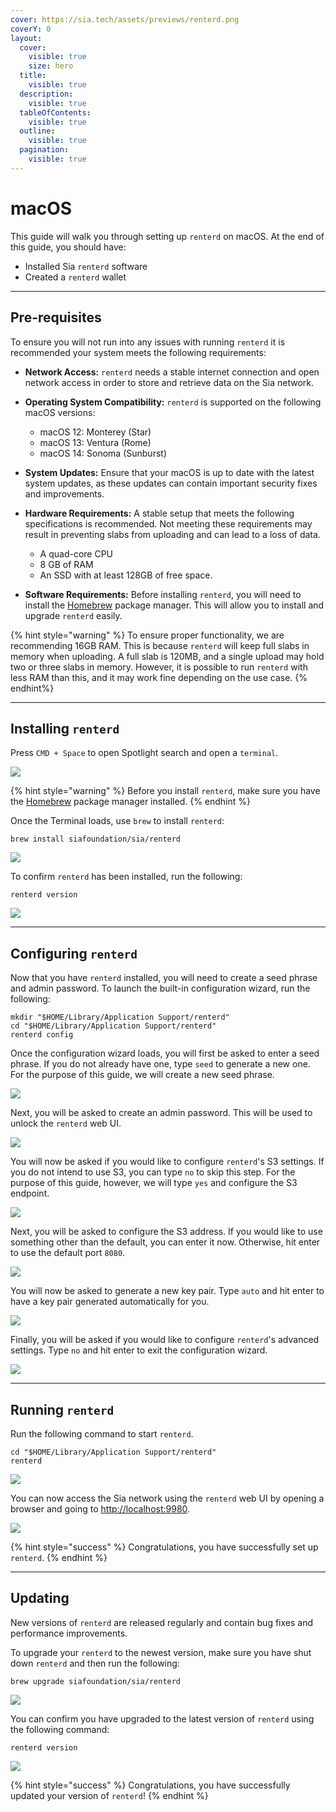 ```yaml
---
cover: https://sia.tech/assets/previews/renterd.png
coverY: 0
layout:
  cover:
    visible: true
    size: hero
  title:
    visible: true
  description:
    visible: true
  tableOfContents:
    visible: true
  outline:
    visible: true
  pagination:
    visible: true
---
```


# macOS

This guide will walk you through setting up `renterd` on macOS. At the end of this guide, you should have:

* Installed Sia `renterd` software
* Created a `renterd` wallet

---

## Pre-requisites

To ensure you will not run into any issues with running `renterd` it is recommended your system meets the following requirements:

* **Network Access:**
  `renterd` needs a stable internet connection and open network access in order to store and retrieve data on the Sia network.

* **Operating System Compatibility:**
  `renterd` is supported on the following macOS versions:
  - macOS 12: Monterey (Star)
  - macOS 13: Ventura (Rome)
  - macOS 14: Sonoma (Sunburst)

* **System Updates:** Ensure that your macOS is up to date with the latest system updates, as these updates can contain important security fixes and improvements.

* **Hardware Requirements:**
  A stable setup that meets the following specifications is recommended. Not meeting these requirements may result in preventing slabs from uploading and can lead to a loss of data.

  - A quad-core CPU
  - 8 GB of RAM
  - An SSD with at least 128GB of free space.
 
* **Software Requirements:** Before installing `renterd`, you will need to install the [Homebrew](https://brew.sh) package manager. This will allow you to install and upgrade `renterd` easily.

{% hint style="warning" %}
To ensure proper functionality, we are recommending 16GB RAM. This is because `renterd` will keep full slabs in memory when uploading. A full slab is 120MB, and a single upload may hold two or three slabs in memory. However, it is possible to run `renterd` with less RAM than this, and it may work fine depending on the use case.
{% endhint%}

---

## Installing `renterd`

Press `CMD + Space` to open Spotlight search and open a `terminal`.

![](../../.gitbook/assets/renterd-install-screenshots/macos/00-renterd-open-terminal.png)

{% hint style="warning" %}
Before you install `renterd`, make sure you have the [Homebrew](https://brew.sh) package manager installed.
{% endhint %}

Once the Terminal loads, use `brew` to install `renterd`:

```console
brew install siafoundation/sia/renterd
```

![](../../.gitbook/assets/renterd-install-screenshots/macos/01-renterd-brew-install.png)

To confirm `renterd` has been installed, run the following:

```console
renterd version
```

![](../../.gitbook/assets/renterd-install-screenshots/macos/12-renterd-version.png)

---

## Configuring `renterd`

Now that you have `renterd` installed, you will need to create a seed phrase and admin password. To launch the built-in configuration wizard, run the following:

```console
mkdir "$HOME/Library/Application Support/renterd"
cd "$HOME/Library/Application Support/renterd"
renterd config
```

Once the configuration wizard loads, you will first be asked to enter a seed phrase. If you do not already have one, type `seed` to generate a new one. For the purpose of this guide, we will create a new seed phrase.

![](../../.gitbook/assets/renterd-install-screenshots/macos/03-renterd-config-seed.png)

Next, you will be asked to create an admin password. This will be used to unlock the `renterd` web UI.

![](../../.gitbook/assets/renterd-install-screenshots/macos/04-renterd-config-password.png)

You will now be asked if you would like to configure `renterd`'s S3 settings. If you do not intend to use S3, you can type `no` to skip this step. For the purpose of this guide, however, we will type `yes` and configure the S3 endpoint.

![](../../.gitbook/assets/renterd-install-screenshots/macos/05-renterd-config-s3.png)

Next, you will be asked to configure the S3 address. If you would like to use something other than the default, you can enter it now. Otherwise, hit enter to use the default port `8080`.

![](../../.gitbook/assets/renterd-install-screenshots/macos/06-renterd-config-s3-endpoint.png)

You will now be asked to generate a new key pair. Type `auto` and hit enter to have a key pair generated automatically for you.

![](../../.gitbook/assets/renterd-install-screenshots/macos/07-renterd-config-s3-gen-keypair.png)

Finally, you will be asked if you would like to configure `renterd`'s advanced settings. Type `no` and hit enter to exit the configuration wizard.

![](../../.gitbook/assets/renterd-install-screenshots/macos/08-renterd-config-advanced-settings.png)

---

## Running `renterd`

Run the following command to start `renterd`.

```console
cd "$HOME/Library/Application Support/renterd"
renterd
```

![](../../.gitbook/assets/renterd-install-screenshots/macos/09-renterd-startup.png)

You can now access the Sia network using the `renterd` web UI by opening a browser and going to [http://localhost:9980](http://localhost:9980/).

![](../../.gitbook/assets/renterd-install-screenshots/macos/10-renterd-webui.png)

{% hint style="success" %}
Congratulations, you have successfully set up `renterd`.
{% endhint %}

---

## Updating

New versions of `renterd` are released regularly and contain bug fixes and performance improvements.

To upgrade your `renterd` to the newest version, make sure you have shut down `renterd` and then run the following:

```console
brew upgrade siafoundation/sia/renterd
```

![](../../.gitbook/assets/renterd-install-screenshots/macos/11-renterd-upgrade.png)

You can confirm you have upgraded to the latest version of `renterd` using the following command:

```console
renterd version
```

![](../../.gitbook/assets/renterd-install-screenshots/macos/12-renterd-version.png)

{% hint style="success" %}
Congratulations, you have successfully updated your version of `renterd`!
{% endhint %}
